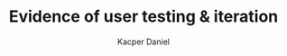 ---
layout: post
title: "Evidence of user testing & iteration"
author: Kacper Daniel
image: introduction.png
---
